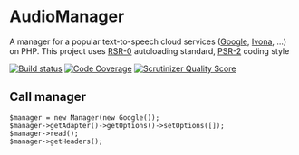 AudioManager
============

A manager for a popular text-to-speech cloud services ([Google](https://translate.google.com/), [Ivona](https://www.ivona.com/), ...) on PHP. This project uses [RSR-0](http://www.php-fig.org/psr/psr-0/) autoloading standard,
[PSR-2](http://www.php-fig.org/psr/psr-2/) coding style

[![Build status](https://travis-ci.org/newage/AudioManager.svg?branch=master)](https://travis-ci.org/newage/AudioManager)
[![Code Coverage](https://scrutinizer-ci.com/g/newage/AudioManager/badges/coverage.png?b=master)](https://scrutinizer-ci.com/g/newage/AudioManager/?branch=develop)
[![Scrutinizer Quality Score](https://scrutinizer-ci.com/g/newage/AudioManager/badges/quality-score.png?b=master)](https://scrutinizer-ci.com/g/newage/AudioManager/)

## Call manager

    $manager = new Manager(new Google());
    $manager->getAdapter()->getOptions()->setOptions([]);
    $manager->read();
    $manager->getHeaders();

